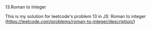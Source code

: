 13.Roman to Integer

This is my solution for  leetcode's problem 13 in JS: Roman to integer (https://leetcode.com/problems/roman-to-integer/description/)

